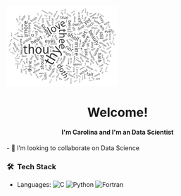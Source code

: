 <!-- GIF -->
<picture> 
  <img alt="Data" src="soneto_shakespeare.jpeg" width="50%" > 
</picture>

<h1 align="center"> Welcome! </h1> 
<h4 align="center"> I'm Carolina and I'm an Data Scientist </h4> 
- 👯 I’m looking to collaborate on Data Science

### 🛠 &nbsp;Tech Stack 
- Languages: ![C](https://img.shields.io/badge/C-00599C?style=flat&labelColor=00599C&logoColor=white)
 ![Python](https://img.shields.io/badge/-Python-05122A?style=flat&logo=python) ![Fortran](https://img.shields.io/badge/-Fortran-734F96?style=flat)


